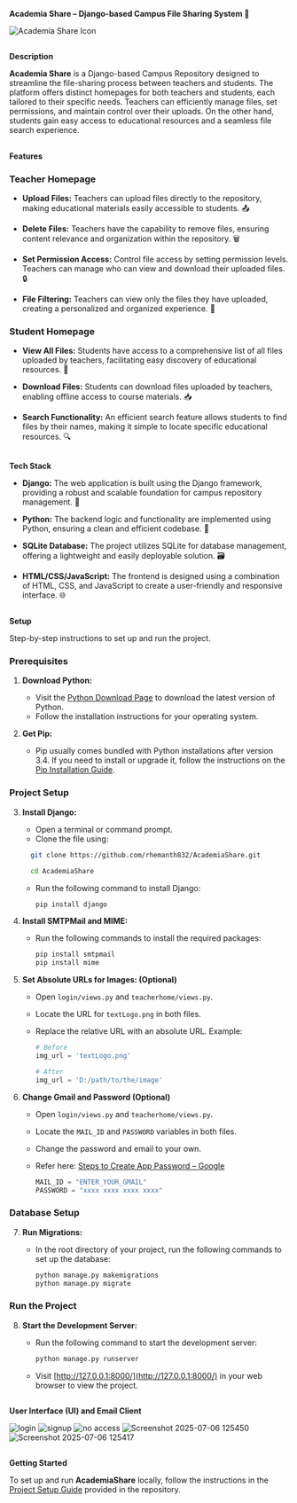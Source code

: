 **Academia Share – Django-based Campus File Sharing System 📔**

![Academia Share Icon](https://github.com/user-attachments/assets/61c88cd4-42c9-447d-998a-adb6288b0199)


##

**Description**

**Academia Share** is a Django-based Campus Repository designed to streamline the file-sharing process between teachers and students. The platform offers distinct homepages for both teachers and students, each tailored to their specific needs. Teachers can efficiently manage files, set permissions, and maintain control over their uploads. On the other hand, students gain easy access to educational resources and a seamless file search experience.

##

**Features**

### Teacher Homepage

* **Upload Files:**
  Teachers can upload files directly to the repository, making educational materials easily accessible to students. 📤

* **Delete Files:**
  Teachers have the capability to remove files, ensuring content relevance and organization within the repository. 🗑️

* **Set Permission Access:**
  Control file access by setting permission levels. Teachers can manage who can view and download their uploaded files. 🔒

* **File Filtering:**
  Teachers can view only the files they have uploaded, creating a personalized and organized experience. 📂

### Student Homepage

* **View All Files:**
  Students have access to a comprehensive list of all files uploaded by teachers, facilitating easy discovery of educational resources. 👀

* **Download Files:**
  Students can download files uploaded by teachers, enabling offline access to course materials. 📥

* **Search Functionality:**
  An efficient search feature allows students to find files by their names, making it simple to locate specific educational resources. 🔍

##

**Tech Stack**

* **Django:**
  The web application is built using the Django framework, providing a robust and scalable foundation for campus repository management. 🐍

* **Python:**
  The backend logic and functionality are implemented using Python, ensuring a clean and efficient codebase. 🐍

* **SQLite Database:**
  The project utilizes SQLite for database management, offering a lightweight and easily deployable solution. 🗃️

* **HTML/CSS/JavaScript:**
  The frontend is designed using a combination of HTML, CSS, and JavaScript to create a user-friendly and responsive interface. 🌐

##

**Setup**

Step-by-step instructions to set up and run the project.

### Prerequisites

1. **Download Python:**

   * Visit the [Python Download Page](https://www.python.org/downloads/) to download the latest version of Python.
   * Follow the installation instructions for your operating system.

2. **Get Pip:**

   * Pip usually comes bundled with Python installations after version 3.4. If you need to install or upgrade it, follow the instructions on the [Pip Installation Guide](https://pip.pypa.io/en/stable/installation/).

### Project Setup

3. **Install Django:**

   * Open a terminal or command prompt.
   * Clone the file using:
     
   ```bash
     git clone https://github.com/rhemanth832/AcademiaShare.git
     ```
   ```bash
     cd AcademiaShare
     ```
   
   * Run the following command to install Django:

     ```bash
     pip install django
     ```

3. **Install SMTPMail and MIME:**

   * Run the following commands to install the required packages:

     ```bash
     pip install smtpmail
     pip install mime
     ```

4. **Set Absolute URLs for Images: (Optional)**

   * Open `login/views.py` and `teacherhome/views.py`.
   * Locate the URL for `textLogo.png` in both files.
   * Replace the relative URL with an absolute URL. Example:

     ```python
     # Before
     img_url = 'textLogo.png'

     # After
     img_url = 'D:/path/to/the/image'
     ```

5. **Change Gmail and Password (Optional)**

   * Open `login/views.py` and `teacherhome/views.py`.
   * Locate the `MAIL_ID` and `PASSWORD` variables in both files.
   * Change the password and email to your own.
   * Refer here: [Steps to Create App Password – Google](https://support.google.com/accounts/answer/185833?hl=en)

     ```python
     MAIL_ID = "ENTER_YOUR_GMAIL"
     PASSWORD = "xxxx xxxx xxxx xxxx"
     ```

### Database Setup

7. **Run Migrations:**

   * In the root directory of your project, run the following commands to set up the database:

     ```bash
     python manage.py makemigrations
     python manage.py migrate
     ```

### Run the Project

8. **Start the Development Server:**

   * Run the following command to start the development server:

     ```bash
     python manage.py runserver
     ```

   * Visit [http://127.0.0.1:8000/](http://127.0.0.1:8000/) in your web browser to view the project.

##

**User Interface (UI) and Email Client**

![login](assets/login.png)
![signup](assets/signup.png)
![no access](assets/no%20access.png)
![Screenshot 2025-07-06 125450](https://github.com/user-attachments/assets/11f4c743-d00c-4cb3-a798-53257f4ee0d5)
![Screenshot 2025-07-06 125417](https://github.com/user-attachments/assets/043eaf39-a375-4a49-b8e6-01f5867ceaa1)



##

**Getting Started**

To set up and run **AcademiaShare** locally, follow the instructions in the [Project Setup Guide](#) provided in the repository.

##
